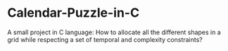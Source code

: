 # Calendar-Puzzle-in-C
A small project in C language: How to allocate all the different shapes in a grid while respecting a set of temporal and complexity constraints?
